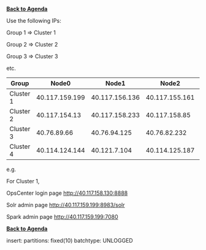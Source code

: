 **[Back to Agenda](./../README.md)**


Use the following IPs:  

Group 1 => Cluster 1

Group 2 => Cluster 2

Group 3 => Cluster 3

etc.

|  Group          | Node0          |  Node1         | Node2           | OpsCenter
|-----------------|----------------|----------------|-----------------|----------------
| Cluster 1       | 40.117.159.199 | 40.117.156.136 | 40.117.155.161  | 40.117.158.130
| Cluster 2       | 40.117.154.13  | 40.117.158.233 | 40.117.158.85   | 40.117.152.71
| Cluster 3       | 40.76.89.66    | 40.76.94.125   | 40.76.82.232    | 40.76.91.229
| Cluster 4       | 40.114.124.144 | 40.121.7.104   | 40.114.125.187  | 40.114.125.188

e.g.

For Cluster 1,

OpsCenter login page
http://40.117.158.130:8888

Solr admin page
http://40.117.159.199:8983/solr

Spark admin page
http://40.117.159.199:7080

**[Back to Agenda](./../README.md)**

insert:
  partitions: fixed(10)
  batchtype: UNLOGGED 

